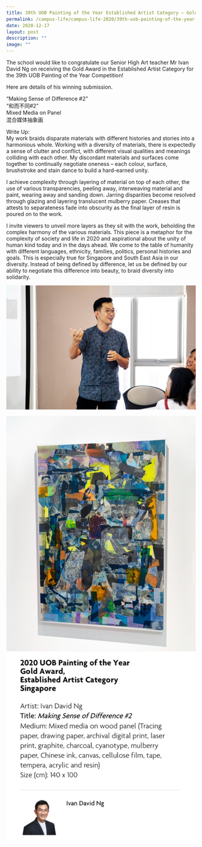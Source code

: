 ```yaml
---
title: 39th UOB Painting of the Year Established Artist Category – Gold Award
permalink: /campus-life/campus-life-2020/39th-uob-painting-of-the-year-established-artist-category-gold-award/
date: 2020-12-17
layout: post
description: ""
image: ""
---
```

The school would like to congratulate our Senior High Art teacher Mr Ivan David Ng on receiving the Gold Award in the Established Artist Category for the 39th UOB Painting of the Year Competition!

Here are details of his winning submission.

“Making Sense of Difference #2”  
“和而不同#2”  
Mixed Media on Panel  
混合媒体抽象画

Write Up:  
My work braids disparate materials with different histories and stories into a harmonious whole. Working with a diversity of materials, there is expectedly a sense of clutter and conflict, with different visual qualities and meanings colliding with each other. My discordant materials and surfaces come together to continually negotiate oneness – each colour, surface, brushstroke and stain dance to build a hard-earned unity.

I achieve complexity through layering of material on top of each other, the use of various transparencies, peeling away, interweaving material and paint, wearing away and sanding down. Jarring disparities become resolved through glazing and layering translucent mulberry paper. Creases that attests to separateness fade into obscurity as the final layer of resin is poured on to the work.

I invite viewers to unveil more layers as they sit with the work, beholding the complex harmony of the various materials. This piece is a metaphor for the complexity of society and life in 2020 and aspirational about the unity of human kind today and in the days ahead. We come to the table of humanity with different languages, ethnicity, families, politics, personal histories and goals. This is especially true for Singapore and South East Asia in our diversity. Instead of being defined by difference, let us be defined by our ability to negotiate this difference into beauty, to braid diversity into solidarity.

![](/images/ivan3.jpg)

![](/images/ivan1.jpeg)
![](/images/ivan2.jpeg)